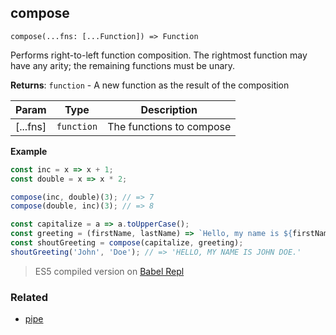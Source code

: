 ## compose

`compose(...fns: [...Function]) => Function`

Performs right-to-left function composition.
The rightmost function may have any arity; the remaining functions must be unary.

**Returns**: <code>function</code> - A new function as the result of the composition

| Param | Type | Description |
| --- | --- | --- |
| [...fns] | <code>function</code> | The functions to compose |

**Example**
```js
const inc = x => x + 1;
const double = x => x * 2;

compose(inc, double)(3); // => 7
compose(double, inc)(3); // => 8

const capitalize = a => a.toUpperCase();
const greeting = (firstName, lastName) => `Hello, my name is ${firstName} ${lastName}.`;
const shoutGreeting = compose(capitalize, greeting);
shoutGreeting('John', 'Doe'); // => 'HELLO, MY NAME IS JOHN DOE.'
```

> ES5 compiled version on [Babel Repl](https://babeljs.io/repl#?browsers=&build=&builtIns=false&spec=false&loose=false&code_lz=PQKhCgAIUgFBTATgMwPaILYGdKIJYDmAFgC4C0JqZANvMiZMgK4B2AxiXqi5G6hgAdUWPJ24A6KDAAqReLkKkMwhs3ZieGAIYBPSES0A3eVpZ6t-EjoDckEnNzxteFi4KNWHLixwYmWBgAjeVYLHUloKUgAAWUAEyZaXn4hLHgo6IELLQxIAG81L24AX0gAbXFK5B8AXUhZeUKNHEpkwWF06BjEeBImRB98pu9SgEFIFngAdw91b0gtFocerESGVGQ7Bz52kQ0M-AAPHIFaKSi-HwYXNkgAXkhD-4A-R8gAakgARmsL7gDIHFUExAkkHk87q8njAAEy_SJdHapeAAChuABpAcDQfAAJQogDMuNswGAL0gAHY_rtUUCQbRMTd8USSWTIZAABznRH_BhsLQCURaah4ABe8geWnJWnElAAqgIBEgAMKLVHEv5XSAEHq9Nz3SAo5B4RABAByOXgmOoixIFowePJAAMABLwajUVCYjB6FiWyB4HAAEgKJvNltKIZt4YdxXETvhMEuAKwRGBJAA4rrOCx3A8kR0UfzBSRhWKrdrs24NV1U-ms_A9bmUQByABSqCILBbmJbABFUPAW8TIKTyS2XQBRAAy04A8piALIATUgZtGi8nkAAkgBlSBtucus2QPtzyfiFtSYDgZN8lIdA0oyriapYXHkvJQAObI0-cS0Lm9j3HcDwAAwfl-kDQY4fQDIwPDstU8KQMU4Dfngv5vgB8BAUQIEPF8kHftBPRwTwb5lGBNQoWh35kf0FH_j0CRsKiKJaJigQfuyz6VBYBDvtKKKBHx4gCe-uIasUvzgPEiTwOIRxCIgJA4PmD5pL8QA&debug=false&forceAllTransforms=false&shippedProposals=false&circleciRepo=&evaluate=false&fileSize=false&timeTravel=false&sourceType=module&lineWrap=false&presets=env&prettier=false&targets=&version=7.7.1&externalPlugins=)

### Related

- [pipe](https://github.com/georapbox/js-fp-utils/tree/master/pipe)
